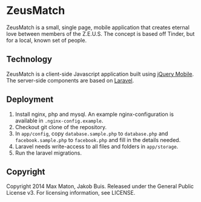 ZeusMatch
=========
ZeusMatch is a small, single page, mobile application that creates eternal love between members of the Z.E.U.S. The concept is based off Tinder, but for a local, known set of people.

## Technology
ZeusMatch is a client-side Javascript application built using [jQuery Mobile](http://jquerymobile.com/). The server-side components are based on [Laravel](http://jquerymobile.com/). 

## Deployment
1. Install nginx, php and mysql. An example nginx-configuration is available in `.nginx-config.example`.
1. Checkout git clone of the repository.
1. In `app/config`, copy `database.sample.php` to `database.php` and `facebook.sample.php` to `facebook.php` and fill in the details needed.
1. Laravel needs write-access to all files and folders in `app/storage`.
1. Run the laravel migrations.

## Copyright
Copyright 2014 Max Maton, Jakob Buis. Released under the General Public License v3. For licensing information, see LICENSE.
